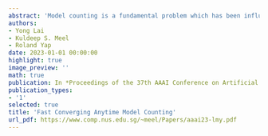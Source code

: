 ```yaml
---
abstract: 'Model counting is a fundamental problem which has been influential in many applications, from artificial intelligence to formal verification. Due to the intrinsic hardness of model counting, approximate techniques have been developed to solve real-world instances of model counting. This paper designs a new anytime approach called PartialKC for approximate model counting. The idea is a form of partial knowledge compilation to provide an unbiased estimate of the model count which can converge to the exact count. Our empirical analysis demonstrates that PartialKC achieves significant scalability and accuracy over prior state-of-the-art approximate counters, including satss and STS. Interestingly, the empirical results show that PartialKC reaches convergence for many instances and therefore provides exact model counting performance comparable to state-of-the-art exact counters.'
authors:
- Yong Lai
- Kuldeep S. Meel
- Roland Yap
date: 2023-01-01 00:00:00
highlight: true
image_preview: ''
math: true
publication: In *Proceedings of the 37th AAAI Conference on Artificial Intelligence (AAAI23)*
publication_types:
- '1'
selected: true
title: 'Fast Converging Anytime Model Counting'
url_pdf: https://www.comp.nus.edu.sg/~meel/Papers/aaai23-lmy.pdf
---
```


